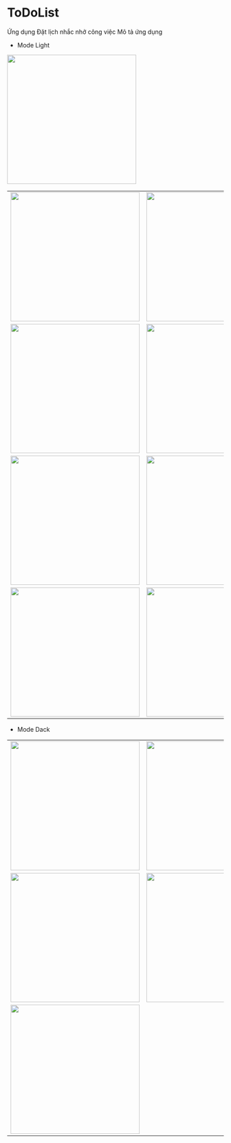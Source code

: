 # ToDoList
Ứng dụng Đặt lịch nhắc nhở công việc
Mô tả ứng dụng
- Mode Light
<table>
  <tr>
    <td><img src="/Photos/splash_screen.jpg" width="300"></td>
    <td><img src="/Photos/main.jpg" width="300"></td>
  </tr>
  <tr>
    <td><img src="/Photos/Addcv.jpg" width="300"></td>
    <td><img src="/Photos/chonGio.jpg" width="300"></td>
  </tr>
  <tr>
    <td><img src="/Photos/chonNgay.jpg" width="300"></td>
    <td><img src="/Photos/updateCV.jpg" width="300"></td>
  </tr>
  <tr>
    <td><img src="/Photos/thongbao.jpg" width="300"></td>
    <td><img src="/Photos/delete.jpg" width="300"></td>
  </tr>
  <img src="/Photos/select.jpg" width="300">
</table>

- Mode Dack
<table>
  <tr>
    <td><img src="/Photos/mode.jpg" width="300"></td>
    <td><img src="/Photos/main_dack.jpg" width="300"></td>
  </tr>
  <tr>
    <td><img src="/Photos/add_dack.jpg" width="300"></td>
    <td><img src="/Photos/update_dack.jpg" width="300"></td>
  </tr>
  <tr>
    <td> <img src="/Photos/select_dack.jpg" width="300"></td>
  </tr>

</table>
